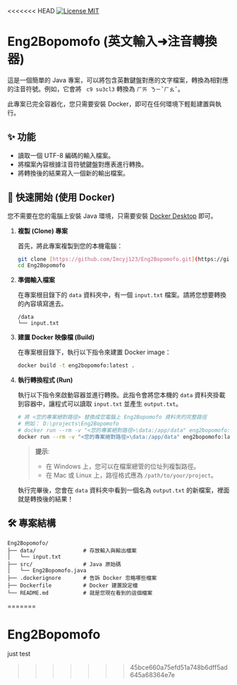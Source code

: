 <<<<<<< HEAD
[![License MIT](https://img.shields.io/badge/license-MIT-blue.svg)](LICENSE)

# Eng2Bopomofo (英文輸入➜注音轉換器)

這是一個簡單的 Java 專案，可以將包含英數鍵盤對應的文字檔案，轉換為相對應的注音符號。例如，它會將 `
c9 su3cl3` 轉換為 `ㄏㄞ ㄋㄧˇㄏㄠˇ`。


此專案已完全容器化，您只需要安裝 Docker，即可在任何環境下輕鬆建置與執行。

## ✨ 功能

* 讀取一個 UTF-8 編碼的輸入檔案。
* 將檔案內容根據注音符號鍵盤對應表進行轉換。
* 將轉換後的結果寫入一個新的輸出檔案。

## 🚀 快速開始 (使用 Docker)

您不需要在您的電腦上安裝 Java 環境，只需要安裝 [Docker Desktop](https://www.docker.com/products/docker-desktop/) 即可。

1.  **複製 (Clone) 專案**

    首先，將此專案複製到您的本機電腦：
    ```bash
    git clone [https://github.com/Imcyj123/Eng2Bopomofo.git](https://github.com/Imcyj123/Eng2Bopomofo.git)
    cd Eng2Bopomofo
    ```

2.  **準備輸入檔案**

    在專案根目錄下的 `data` 資料夾中，有一個 `input.txt` 檔案。請將您想要轉換的內容填寫進去。
    ```
    /data
    └── input.txt
    ```

3.  **建置 Docker 映像檔 (Build)**

    在專案根目錄下，執行以下指令來建置 Docker image：
    ```bash
    docker build -t eng2bopomofo:latest .
    ```

4.  **執行轉換程式 (Run)**

    執行以下指令來啟動容器並進行轉換。此指令會將您本機的 `data` 資料夾掛載到容器中，讓程式可以讀取 `input.txt` 並產生 `output.txt`。
    ```bash
    # 將 <您的專案絕對路徑> 替換成您電腦上 Eng2Bopomofo 資料夾的完整路徑
    # 例如： D:\projects\Eng2Bopomofo
    # docker run --rm -v "<您的專案絕對路徑>\data:/app/data" eng2bopomofo:latest java Eng2Bopomofo data/input.txt data/output.txt
    docker run --rm -v "<您的專案絕對路徑>\data:/app/data" eng2bopomofo:latest 

    ```
    > **提示**:
    > * 在 Windows 上，您可以在檔案總管的位址列複製路徑。
    > * 在 Mac 或 Linux 上，路徑格式應為 `/path/to/your/project`。

    執行完畢後，您會在 `data` 資料夾中看到一個名為 `output.txt` 的新檔案，裡面就是轉換後的結果！

## 🛠️ 專案結構
```
Eng2Bopomofo/
├── data/               # 存放輸入與輸出檔案
│   └── input.txt
├── src/                # Java 原始碼
│   └── Eng2Bopomofo.java
├── .dockerignore       # 告訴 Docker 忽略哪些檔案
├── Dockerfile          # Docker 建置設定檔
└── README.md           # 就是您現在看到的這個檔案
```
=======
# Eng2Bopomofo
just test
>>>>>>> 45bce660a75efd51a748b6dff5ad645a68364e7e
